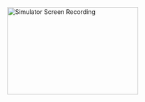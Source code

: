 <img src="https://github.com/user-attachments/assets/6b802761-baec-459d-9f6b-9ee7b272984a" alt="Simulator Screen Recording" width="300" height="200">

